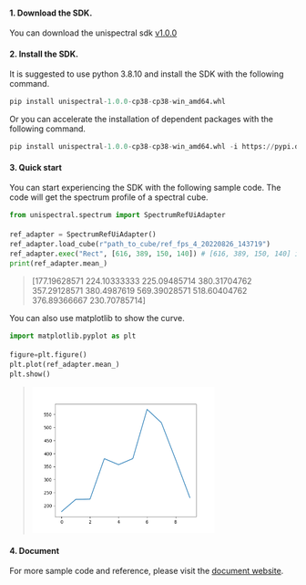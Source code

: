 #### 1. Download the SDK.
You can download the unispectral sdk [v1.0.0](https://github.com/Unispectral-SW/monarch-preprocess-app-docs/releases/download/unispectral_sdk_v1.0.0/unispectral-1.0.0-cp38-cp38-win_amd64.whl)

#### 2. Install the SDK.
It is suggested to use python 3.8.10 and install the SDK with the following command.

```python
pip install unispectral-1.0.0-cp38-cp38-win_amd64.whl
```

Or you can accelerate the installation of dependent packages with the following command.
```python
pip install unispectral-1.0.0-cp38-cp38-win_amd64.whl -i https://pypi.douban.com/simple
``` 

#### 3. Quick start
You can start experiencing the SDK with the following sample code. The code will get the spectrum profile of a spectral cube. 
```python
from unispectral.spectrum import SpectrumRefUiAdapter

ref_adapter = SpectrumRefUiAdapter()
ref_adapter.load_cube(r"path_to_cube/ref_fps_4_20220826_143719")
ref_adapter.exec("Rect", [616, 389, 150, 140]) # [616, 389, 150, 140] is the ROI of the cube: [x, y, w, h]
print(ref_adapter.mean_)
```
> [177.19628571 224.10333333 225.09485714 380.31704762 357.29128571
 380.4987619  569.39028571 518.60404762 376.89366667 230.70785714]

 You can also use matplotlib to show the curve.

```python
import matplotlib.pyplot as plt

figure=plt.figure()
plt.plot(ref_adapter.mean_)
plt.show()
```

> <img src="https://github.com/Unispectral-SW/monarch-preprocess-app-docs/blob/main/docs/images/2022-11-07_144508.png?raw=true" width="320" height="256">
 
 #### 4. Document
For more sample code and reference, please visit the [document website](https://unispectral-sw.github.io/monarch-preprocess-app-docs/#/).
